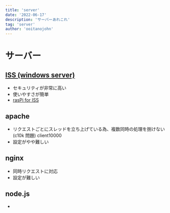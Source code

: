 ```yaml
---
title: 'server'
date: '2022-06-17'
description: 'サーバーあれこれ'
tag: 'server'
author: 'ooitanojohn'
---
```


# サーバー

## [ISS (windows server)](https://www.kagoya.jp/howto/it-glossary/server/iis/)

- セキュリティが非常に高い
- 使いやすさが簡単
- [rasPi for ISS](https://www.limemo.net/blog/2013/12/%E3%83%A9%E3%82%BA%E3%83%99%E3%83%AA%E3%83%BC%E3%83%91%E3%82%A4%E3%82%92%E4%BD%BF%E3%81%A3%E3%81%A6%E3%81%BF%E3%82%8B-windows%E3%81%A7%E3%82%88%E3%81%8F%E4%BD%BF%E3%81%86www%E3%82%B5%E3%83%BC.html)

## apache

- リクエストごとにスレッドを立ち上げている為、複数同時の処理を捌けない(c10k 問題) client10000
- 設定がやや難しい

## nginx

- 同時リクエストに対応
- 設定が難しい

## node.js

-
